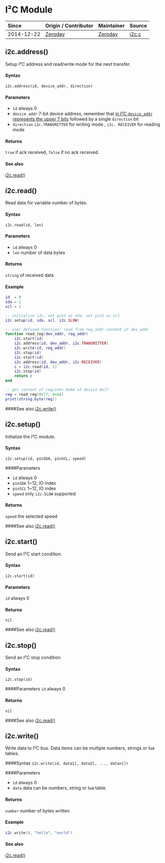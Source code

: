# I²C Module
| Since  | Origin / Contributor  | Maintainer  | Source  |
| :----- | :-------------------- | :---------- | :------ |
| 2014-12-22 | [Zeroday](https://github.com/funshine) | [Zeroday](https://github.com/funshine) | [i2c.c](../../../app/modules/i2c.c)|

## i2c.address()
Setup I²C address and read/write mode for the next transfer.

#### Syntax
`i2c.address(id, device_addr, direction)`

#### Parameters
- `id` always 0
- `device_addr` 7-bit device address, remember that [in I²C `device_addr` represents the upper 7 bits](http://www.nxp.com/documents/user_manual/UM10204.pdf#page=13) followed by a single `direction` bit
- `direction` `i2c.TRANSMITTER` for writing mode , `i2c. RECEIVER` for reading mode

#### Returns
`true` if ack received, `false` if no ack received.

#### See also
[i2c.read()](#i2cread)

## i2c.read()
Read data for variable number of bytes.

#### Syntax
`i2c.read(id, len)`

#### Parameters
- `id` always 0
- `len` number of data bytes

#### Returns
`string` of received data

#### Example
```lua
id  = 0
sda = 1
scl = 2

-- initialize i2c, set pin1 as sda, set pin2 as scl
i2c.setup(id, sda, scl, i2c.SLOW)

-- user defined function: read from reg_addr content of dev_addr
function read_reg(dev_addr, reg_addr)
    i2c.start(id)
    i2c.address(id, dev_addr, i2c.TRANSMITTER)
    i2c.write(id, reg_addr)
    i2c.stop(id)
    i2c.start(id)
    i2c.address(id, dev_addr, i2c.RECEIVER)
    c = i2c.read(id, 1)
    i2c.stop(id)
    return c
end

-- get content of register 0xAA of device 0x77
reg = read_reg(0x77, 0xAA)
print(string.byte(reg))
```

####See also
[i2c.write()](#i2cwrite)

## i2c.setup()
Initialize the I²C module.

#### Syntax
`i2c.setup(id, pinSDA, pinSCL, speed)`

####Parameters
- `id` always 0
- `pinSDA` 1~12, IO index
- `pinSCL` 1~12, IO index
- `speed` only `i2c.SLOW` supported

#### Returns
`speed` the selected speed

####See also
[i2c.read()](#i2cread)

## i2c.start()
Send an I²C start condition.

#### Syntax
`i2c.start(id)`

#### Parameters
`id` always 0

#### Returns
`nil`

####See also
[i2c.read()](#i2cread)

## i2c.stop()
Send an I²C stop condition.

#### Syntax
`i2c.stop(id)`

####Parameters
`id` always 0

#### Returns
`nil`

####See also
[i2c.read()](#i2cread)

## i2c.write()
Write data to I²C bus. Data items can be multiple numbers, strings or lua tables.

####Syntax
`i2c.write(id, data1[, data2[, ..., datan]])`

####Parameters
- `id` always 0
- `data` data can be numbers, string or lua table.

#### Returns
`number` number of bytes written

#### Example
```lua
i2c.write(0, "hello", "world")
```

#### See also
[i2c.read()](#i2cread)
